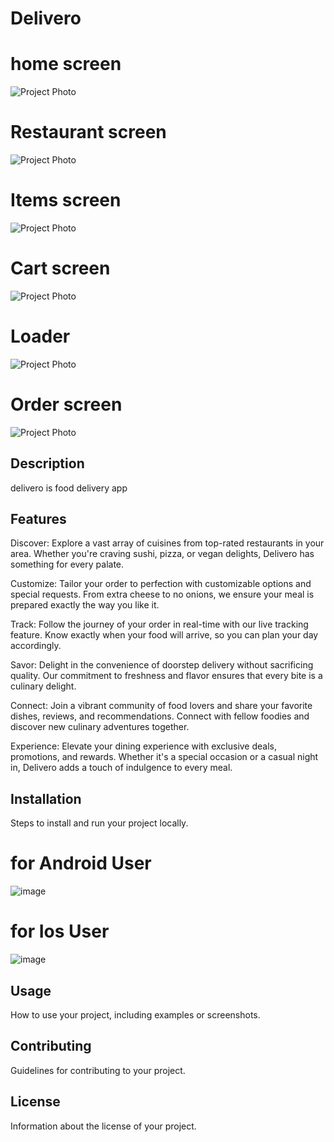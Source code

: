 # Delivero
# home screen
![Project Photo](dhome.jpg)

# Restaurant screen
![Project Photo](dres.jpg)

# Items screen
![Project Photo](ditem.jpg)

# Cart screen
![Project Photo](dcart.jpg)

# Loader
![Project Photo](dloader.jpg)

# Order screen
![Project Photo](dorder.jpg)

## Description
delivero is food delivery app

## Features
Discover: Explore a vast array of cuisines from top-rated restaurants in your area. Whether you're craving sushi, pizza, or vegan delights, Delivero has something for every palate.

Customize: Tailor your order to perfection with customizable options and special requests. From extra cheese to no onions, we ensure your meal is prepared exactly the way you like it.

Track: Follow the journey of your order in real-time with our live tracking feature. Know exactly when your food will arrive, so you can plan your day accordingly.

Savor: Delight in the convenience of doorstep delivery without sacrificing quality. Our commitment to freshness and flavor ensures that every bite is a culinary delight.

Connect: Join a vibrant community of food lovers and share your favorite dishes, reviews, and recommendations. Connect with fellow foodies and discover new culinary adventures together.

Experience: Elevate your dining experience with exclusive deals, promotions, and rewards. Whether it's a special occasion or a casual night in, Delivero adds a touch of indulgence to every meal.

## Installation
Steps to install and run your project locally.
# for Android User
![image](https://github.com/sudip777sharma/delivero/assets/60563255/5cf6ee29-8272-40a3-aeaa-48be93dd9e74)
# for Ios User
![image](https://github.com/sudip777sharma/delivero/assets/60563255/fcfd2e99-e107-4046-a69f-0564533663c4)

## Usage
How to use your project, including examples or screenshots.

## Contributing
Guidelines for contributing to your project.

## License
Information about the license of your project.

